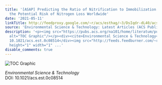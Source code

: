 ```yaml
---
title: '[ASAP] Predicting the Ratio of Nitrification to Immobilization to Reflect
  the Potential Risk of Nitrogen Loss Worldwide'
date: '2021-05-11'
linkTitle: http://feedproxy.google.com/~r/acs/esthag/~3/DsIqdr-dL40/acs.est.0c08514
source: 'Environmental Science & Technology: Latest Articles (ACS Publications)'
description: '<p><img src="https://pubs.acs.org/na101/home/literatum/publisher/achs/journals/content/esthag/0/esthag.ahead-of-print/acs.est.0c08514/20210511/images/medium/es0c08514_0007.gif"
  alt="TOC Graphic"/></p><div><cite>Environmental Science & Technology</cite></div><div>DOI:
  10.1021/acs.est.0c08514</div><img src="http://feeds.feedburner.com/~r/acs/esthag/~4/DsIqdr-dL40"
  height="1" width="1" ...'
disable_comments: true
---
```

<p><img src="https://pubs.acs.org/na101/home/literatum/publisher/achs/journals/content/esthag/0/esthag.ahead-of-print/acs.est.0c08514/20210511/images/medium/es0c08514_0007.gif" alt="TOC Graphic"/></p><div><cite>Environmental Science & Technology</cite></div><div>DOI: 10.1021/acs.est.0c08514</div><img src="http://feeds.feedburner.com/~r/acs/esthag/~4/DsIqdr-dL40" height="1" width="1" ...